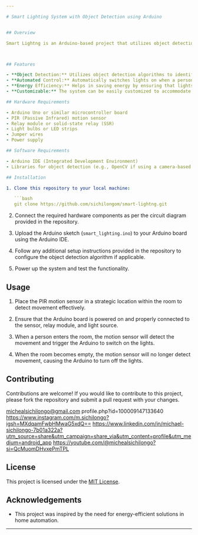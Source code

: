 ```yaml
---

# Smart Lighting System with Object Detection using Arduino


## Overview

Smart Lightng is an Arduino-based project that utilizes object detection to intelligently control lighting systems. With this project, you can automatically switch ON and OFF light bulbs based on the presence of a person in the room. This solution offers convenience, energy efficiency, and automation for various applications such as home automation, office spaces, and public buildings.



## Features

- **Object Detection:** Utilizes object detection algorithms to identify the presence of individuals in a room.
- **Automated Control:** Automatically switches lights on when a person enters the room and off when the room is empty.
- **Energy Efficiency:** Helps in saving energy by ensuring that lights are only turned on when needed.
- **Customizable:** The system can be easily customized to accommodate different types of light fixtures and room sizes and more!

## Hardware Requirements

- Arduino Uno or similar microcontroller board
- PIR (Passive Infrared) motion sensor
- Relay module or solid-state relay (SSR)
- Light bulbs or LED strips
- Jumper wires
- Power supply

## Software Requirements

- Arduino IDE (Integrated Development Environment)
- Libraries for object detection (e.g., OpenCV if using a camera-based approach)

## Installation

1. Clone this repository to your local machine:

   ```bash
   git clone https://github.com/sichilongom/smart-lightng.git
   ```

2. Connect the required hardware components as per the circuit diagram provided in the repository.

3. Upload the Arduino sketch (`smart_lighting.ino`) to your Arduino board using the Arduino IDE.

4. Follow any additional setup instructions provided in the repository to configure the object detection algorithm if applicable.

5. Power up the system and test the functionality.

## Usage

1. Place the PIR motion sensor in a strategic location within the room to detect movement effectively.

2. Ensure that the Arduino board is powered on and properly connected to the sensor, relay module, and light source.

3. When a person enters the room, the motion sensor will detect the movement and trigger the Arduino to switch on the lights.

4. When the room becomes empty, the motion sensor will no longer detect movement, causing the Arduino to turn off the lights.

## Contributing

Contributions are welcome! If you would like to contribute to this project, please fork the repository and submit a pull request with your changes.

michealsichilongo@gmail.com
profile.php?id=100009147133640
https://www.instagram.com/m.sichilongo?igsh=MXdqamFwbHMwaG5xdQ==
https://www.linkedin.com/in/michael-sichilongo-7b01a322a?utm_source=share&utm_campaign=share_via&utm_content=profile&utm_medium=android_app
https://youtube.com/@michealsichilongo?si=QcMuomDHvxePmTPL

## License

This project is licensed under the [MIT License](LICENSE).

## Acknowledgements

- This project was inspired by the need for energy-efficient solutions in home automation.


---
```

